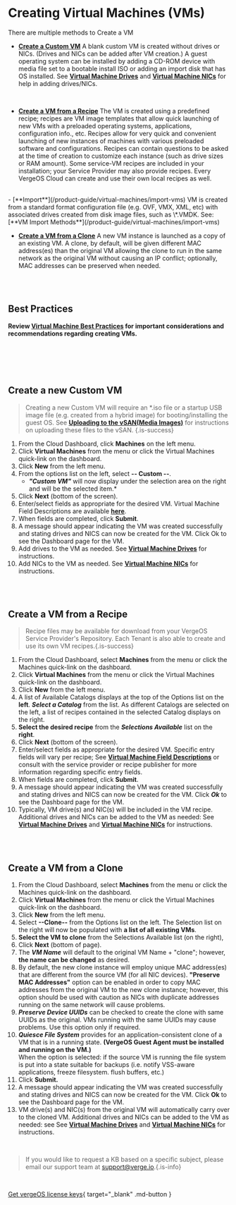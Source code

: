 

# Creating Virtual Machines (VMs)

There are multiple methods to Create a VM

-   [**Create a Custom VM**](#create-a-new-custom-vm)
A blank custom VM is created without drives or NICs. (Drives and NICs can be added after VM creation.) A guest operating system can be installed by adding a CD-ROM device with media file set to a bootable install ISO or adding an import disk that has OS installed. See [**Virtual Machine Drives**](/product-guide/virtual-machines/vm-drives) and [**Virtual Machine NICs**](/product-guide/virtual-machines/vm-nics) for help in adding drives/NICs.
<br>

-   [**Create a VM from a Recipe**](#create-a-vm-from-a-recipe)
The VM is created using a predefined recipe; recipes are VM image templates that allow quick launching of new VMs with a preloaded operating systems, applications, configuration info., etc. Recipes allow for very quick and convenient launching of new instances of machines with various preloaded software and configurations. Recipes can contain questions to be asked at the time of creation to customize each instance (such as drive sizes or RAM amount). Some service-VM recipes are included in your installation; your Service Provider may also provide recipes. Every VergeOS Cloud can create and use their own local recipes as well.
<br>
-   [**Import**](/product-guide/virtual-machines/import-vms)
VM is created from a standard format configuration file (e.g. OVF, VMX, XML, etc) with associated drives created from disk image files, such as \*.VMDK. See: [**VM Import Methods**](/product-guide/virtual-machines/import-vms)
<br>

-   [**Create a VM from a Clone**](#create-a-vm-from-a-clone)
A new VM instance is launched as a copy of an existing VM. A clone, by default, will be given different MAC address(es) than the original VM allowing the clone to run in the same network as the original VM without causing an IP conflict; optionally, MAC addresses can be preserved when needed.

<br>
<br>


## Best Practices

**Review [**Virtual Machine Best Practices**](/product-guide/virtual-machines/vm-best-practices) for important considerations and recommendations regarding creating VMs.**

<br>
<br>

 
<a name="custom"></a>
## Create a new Custom VM

> Creating a new Custom VM will require an *.iso file or a startup USB image file (e.g. created from a hybrid image) for booting/installing the guest OS.  See [**Uploading to the vSAN(Media Images)**](/product-guide/vsan/uploading-files-to-vsan) for instructions on uploading these files to the vSAN. {.is-success}


1.  From the Cloud Dashboard, click **Machines** on the left menu.
2.  Click **Virtual Machines** from the menu or click the Virtual Machines quick-link on the dashboard.
3.  Click **New** from the left menu.
4.  From the options list on the left, select **\-- Custom --**.
    -   ***"Custom VM"*** will now display under the selection area on the right and will be the selected item.*
5.  Click **Next** (bottom of the screen).
6.  Enter/select fields as appropriate for the desired VM. Virtual Machine Field Descriptions are available [**here**](/product-guide/virtual-machines/vm-field-descriptions).
7.  When fields are completed, click **Submit**.
8.  A message should appear indicating the VM was created successfully and stating drives and NICS can now be created for the VM. Click Ok to see the Dashboard page for the VM.
9.  Add drives to the VM as needed. See [**Virtual Machine Drives**](/product-guide/virtual-machines/vm-drives)  for instructions.
10.  Add NICs to the VM as needed. See [**Virtual Machine NICs**](/product-guide/virtual-machines/vm-nics) for instructions.

<br>
<br>

<a name="recipe"></a>
## Create a VM from a Recipe
> Recipe files may be available for download from your VergeOS Service Provider's Repository.  Each Tenant is also able to create and use its own VM recipes.{.is-success}

1.  From the Cloud Dashboard, select **Machines** from the menu or click the Machines quick-link on the dashboard.
2.  Click **Virtual Machines** from the menu or click the Virtual Machines quick-link on the dashboard.
3.  Click **New** from the left menu.
4.  A list of Available Catalogs displays at the top of the Options list on the **left**. ***Select a Catalog*** from the list.  As different Catalogs are selected on the left, a list of recipes contained in the selected Catalog displays on the right.
5.  **Select the desired recipe** from the ***Selections Available*** list on the **right**.
6.  Click **Next** (bottom of the screen).
7.  Enter/select fields as appropriate for the desired VM. Specific entry fields will vary per recipe; See [**Virtual Machine Field Descriptions**](/product-guide/virtual-machines/vm-field-descriptions) or consult with the service provider or recipe publisher for more information regarding specific entry fields. 
8.  When fields are completed, click **Submit**.
9.  A message should appear indicating the VM was created successfully and stating drives and NICS can now be created for the VM. Click ***Ok*** to see the Dashboard page for the VM.
10.  Typically, VM drive(s) and NIC(s) will be included in the VM recipe. Additional drives and NICs can be added to the VM as needed: See [**Virtual Machine Drives**](/product-guide/virtual-machines/vm-drives) and [**Virtual Machine NICs**](/product-guide/virtual-machines/vm-nics) for instructions.

<br>
<br>

<a name="clone"></a>
## Create a VM from a Clone

1.  From the Cloud Dashboard, select **Machines** from the menu or click the Machines quick-link on the dashboard.
2.  Click **Virtual Machines** from the menu or click the Virtual Machines quick-link on the dashboard.
3.  Click **New** from the left menu.
4.  Select **\--Clone--** from the Options list on the left. The Selection list on the right will now be populated with **a list of all existing VMs**.
5.  **Select the VM to clone** from the Selections Available list (on the right),
6.  Click **Next** (bottom of page).
7.  The ***VM Name*** will default to the original VM Name + "clone"; however, **the name can be changed** as desired.
8.  By default, the new clone instance will employ unique MAC address(es) that are different from the source VM (for all NIC devices). **"Preserve MAC Addresses"** option can be enabled in order to copy MAC addresses from the original VM to the new clone instance; however, this option should be used with caution as NICs with duplicate addresses running on the same network will cause problems.
9.  ***Preserve Device UUIDs*** can be checked to create the clone with same UUIDs as the original. VMs running with the same UUIDs may cause problems. Use this option only if required.
10.  ***Quiesce File System*** provides for an application-consistent clone of a VM that is in a running state. **(VergeOS Guest Agent must be installed and running on the VM.)**  
    When the option is selected: if the source VM is running the file system is put into a state suitable for backups (i.e. notify VSS-aware applications, freeze filesystem. flush buffers, etc.)
11.  Click **Submit.**
12.  A message should appear indicating the VM was created successfully and stating drives and NICS can now be created for the VM. Click **Ok** to see the Dashboard page for the VM.
13.  VM drive(s) and NIC(s) from the original VM will automatically carry over to the cloned VM. Additional drives and NICs can be added to the VM as needed: see See [**Virtual Machine Drives**](/product-guide/virtual-machines/vm-drives) and [**Virtual Machine NICs**](/product-guide/virtual-machines/vm-nics) for instructions.

<br>   

   > If you would like to request a KB based on a specific subject, please email our support team at <a href="mailto:support@verge.io?subject=KB Request" target="_blank" rel="noopener noreferrer">support@verge.io.</a>{.is-info}



<br>

[Get vergeOS license keys](https://www.verge.io/test-drive){ target="_blank" .md-button }